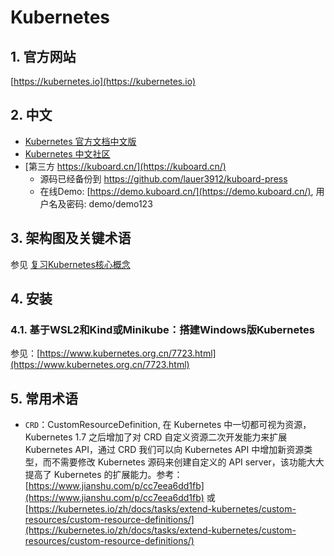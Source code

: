 # Kubernetes

## 1. 官方网站

[https://kubernetes.io](https://kubernetes.io)

## 2. 中文

* [Kubernetes 官方文档中文版](https://kubernetes.io/docs/home/)
* [Kubernetes 中文社区](https://www.kubernetes.org.cn/)
* [第三方 https://kuboard.cn/](https://kuboard.cn/)
  * 源码已经备份到 https://github.com/lauer3912/kuboard-press
  * 在线Demo: [https://demo.kuboard.cn/](https://demo.kuboard.cn/), 用户名及密码: demo/demo123

## 3. 架构图及关键术语

参见 [复习Kubernetes核心概念](https://kuboard.cn/learning/k8s-basics/k8s-core-concepts.html)

## 4. 安装

### 4.1. 基于WSL2和Kind或Minikube：搭建Windows版Kubernetes

参见：[https://www.kubernetes.org.cn/7723.html](https://www.kubernetes.org.cn/7723.html)

## 5. 常用术语

* `CRD`：CustomResourceDefinition, 在 Kubernetes 中一切都可视为资源，Kubernetes 1.7 之后增加了对 CRD 自定义资源二次开发能力来扩展 Kubernetes API，通过 CRD 我们可以向 Kubernetes API 中增加新资源类型，而不需要修改 Kubernetes 源码来创建自定义的 API server，该功能大大提高了 Kubernetes 的扩展能力。参考：[https://www.jianshu.com/p/cc7eea6dd1fb](https://www.jianshu.com/p/cc7eea6dd1fb) 或 [https://kubernetes.io/zh/docs/tasks/extend-kubernetes/custom-resources/custom-resource-definitions/](https://kubernetes.io/zh/docs/tasks/extend-kubernetes/custom-resources/custom-resource-definitions/)
